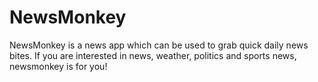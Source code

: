 # NewsMonkey
 NewsMonkey is a news app which can be used to grab quick daily news bites. If you are interested in news, weather, politics and sports news, newsmonkey is for you!
